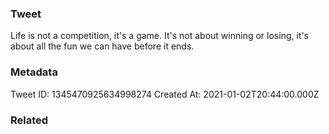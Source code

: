 ### Tweet
Life is not a competition, it's a game. It's not about winning or losing, it's about all the fun we can have before it ends.

### Metadata
Tweet ID: 1345470925634998274
Created At: 2021-01-02T20:44:00.000Z

### Related

